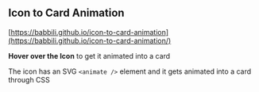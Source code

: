 ## Icon to Card Animation
[https://babbili.github.io/icon-to-card-animation](https://babbili.github.io/icon-to-card-animation/)

**Hover over the Icon** to get it animated into a card

The icon has an SVG ``` <animate /> ``` element and it gets animated into a card through CSS
